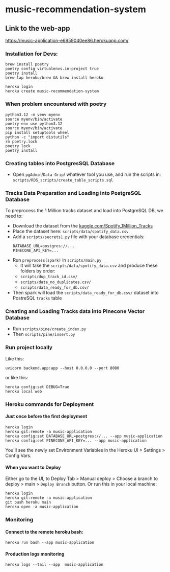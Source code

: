 # music-recommendation-system

## Link to the web-app
https://music-application-e6959040ee86.herokuapp.com/


### Installation for Devs:
````
brew install poetry
poetry config virtualenvs.in-project true 
poetry install
brew tap heroku/brew && brew install heroku

heroku login
heroku create music-recommendation-system
````

### When problem encountered with poetry
````
python3.12 -m venv myenv
source myenv/bin/activate
poetry env use python3.12
source myenv/bin/activate
pip install setuptools wheel
python -c "import distutils"
rm poetry.lock
poetry lock
poetry install
````


### Creating tables into PostgresSQL Database
- Open `pgAdmin`/`Data Grip`/ whatever tool you use, and run the scripts in: `scripts/RDS_scripts/create_table_scripts.sql`

### Tracks Data Preparation and Loading into PostgreSQL Database
To preprocess the 1 Million tracks dataset and load into PostgreSQL DB, we need to:

- Download the dataset from the [kaggle.com/Spotify_1Million_Tracks](https://www.kaggle.com/datasets/amitanshjoshi/spotify-1million-tracks?source=post_page-----5780cabfe194--------------------------------)
- Place the dataset here: `scripts/data/spotify_data.csv`
- Add a `scripts/secrets1.py` file with your database credentials:
  ```
  DATABASE_URL=postgres://... 
  PINECONE_API_KEY=...
  ```
- Run `preprocess(spark)` in `scripts/main.py`
  - It will take the `scripts/data/spotify_data.csv` and produce these folders by order:
  - `scripts/dup_track_id.csv/`
  - `scripts/data_no_duplicates.csv/`
  - `scripts/data_ready_for_db.csv/`
- Then spark will load the `scripts/data_ready_for_db.csv/` dataset into PostreSQL `tracks` table

### Creating and Loading Tracks data into Pinecone Vector Database
- Run `scripts/pine/create_index.py`
- Then `scripts/pine/insert.py`


### Run project locally
Like this:
```
uvicorn backend.app:app --host 0.0.0.0 --port 8080 
```
or like this:
````
heroku config:set DEBUG=True
heroku local web
````


### Heroku commands for Deployment
#### Just once before the first deployment
```
heroku login
heroku git:remote -a music-application
heroku config:set DATABASE_URL=postgres://... --app music-application
heroku config:set PINECONE_API_KEY=... --app music-application
```
You'll see the newly set Environment Variables in the Heroku UI > Settings > Config Vars.
#### When you want to Deploy
Either go to the UI, to Deploy Tab > Manual deploy > Choose a branch to deploy > main > `Deploy Branch` button.
Or run this in your local machine:
```
heroku login
heroku git:remote -a music-application
git push heroku main
heroku open -a music-application
```
### Monitoring
#### Connect to the remote heroku bash:
````
heroku run bash --app music-application
````

#### Production logs monitoring
````
heroku logs --tail --app  music-application
````
